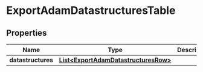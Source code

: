 

# ExportAdamDatastructuresTable


## Properties

| Name | Type | Description | Notes |
|------------ | ------------- | ------------- | -------------|
|**datastructures** | [**List&lt;ExportAdamDatastructuresRow&gt;**](ExportAdamDatastructuresRow.md) |  |  [optional] |



